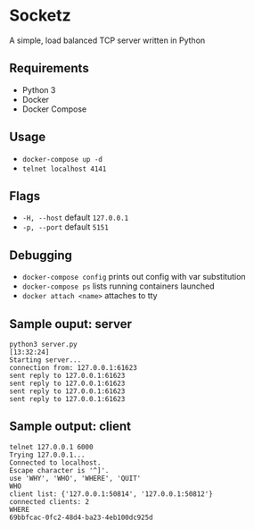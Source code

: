 Socketz
============

A simple, load balanced TCP server written in Python

Requirements
--------------
* Python 3
* Docker
* Docker Compose

Usage 
------------
* `docker-compose up -d`
* `telnet localhost 4141`

Flags
--------------
* `-H, --host` default `127.0.0.1`
* `-p, --port` default `5151`

Debugging
-------------
* `docker-compose config` prints out config with var substitution
* `docker-compose ps` lists running containers launched
* `docker attach <name>` attaches to tty 

Sample ouput: server 
----------------

```
python3 server.py                                                                           [13:32:24]
Starting server...
connection from: 127.0.0.1:61623
sent reply to 127.0.0.1:61623
sent reply to 127.0.0.1:61623
sent reply to 127.0.0.1:61623
sent reply to 127.0.0.1:61623
```

Sample output: client
---------------

```
telnet 127.0.0.1 6000 
Trying 127.0.0.1...
Connected to localhost.
Escape character is '^]'.
use 'WHY', 'WHO', 'WHERE', 'QUIT'
WHO
client list: {'127.0.0.1:50814', '127.0.0.1:50812'}
connected clients: 2
WHERE
69bbfcac-0fc2-48d4-ba23-4eb100dc925d
```

